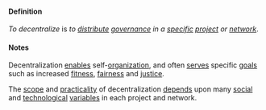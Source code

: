 #### Definition

*To decentralize* is *to [distribute](https://github.com/gcassel/Modular-Organization-Terminology/blob/master/terms/distribute.md) [governance](https://github.com/gcassel/Modular-Organization-Terminology/blob/master/terms/govern.md) in a [specific](https://github.com/gcassel/Modular-Organization-Terminology/blob/master/terms/specific.md) [project](https://github.com/gcassel/Modular-Organization-Terminology/blob/master/terms/project.md) or [network](https://github.com/gcassel/Modular-Organization-Terminology/blob/master/terms/network.md)*.

#### Notes

Decentralization [enables](https://github.com/gcassel/Modular-Organization-Terminology/blob/master/terms/enable.md) self-[organization](https://github.com/gcassel/Modular-Organization-Terminology/blob/master/terms/organize.md), and often [serves](https://github.com/gcassel/Modular-Organization-Terminology/blob/master/terms/serve.md) specific [goals](https://github.com/gcassel/Modular-Organization-Terminology/blob/master/terms/goal.md) such as increased [fitness](https://github.com/gcassel/Modular-Organization-Terminology/blob/master/terms/fit.md), [fairness](https://github.com/gcassel/Modular-Organization-Terminology/blob/master/terms/fair.md) and [justice](https://github.com/gcassel/Modular-Organization-Terminology/blob/master/terms/just.md).

The [scope](https://github.com/gcassel/Modular-Organization-Terminology/blob/master/terms/scope.md) and [practicality](https://github.com/gcassel/Modular-Organization-Terminology/blob/master/terms/practice.md) of decentralization [depends](https://github.com/gcassel/Modular-Organization-Terminology/blob/master/terms/require.md) upon many [social](https://github.com/gcassel/Modular-Organization-Terminology/blob/master/terms/social.md) and [technological](https://github.com/gcassel/Modular-Organization-Terminology/blob/master/terms/technology.md) [variables](https://github.com/gcassel/Modular-Organization-Terminology/blob/master/terms/variable.md) in each project and network.
